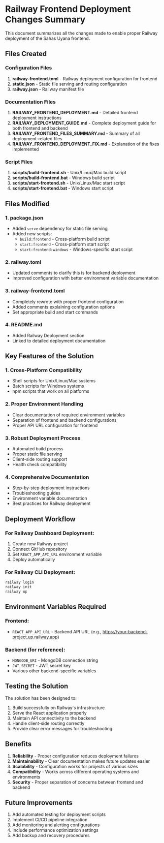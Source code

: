 # Railway Frontend Deployment Changes Summary

This document summarizes all the changes made to enable proper Railway deployment of the Sahas Uyana frontend.

## Files Created

### Configuration Files
1. **railway-frontend.toml** - Railway deployment configuration for frontend
2. **static.json** - Static file serving and routing configuration
3. **railway.json** - Railway manifest file

### Documentation Files
1. **RAILWAY_FRONTEND_DEPLOYMENT.md** - Detailed frontend deployment instructions
2. **RAILWAY_DEPLOYMENT_GUIDE.md** - Complete deployment guide for both frontend and backend
3. **RAILWAY_FRONTEND_FILES_SUMMARY.md** - Summary of all deployment-related files
4. **RAILWAY_FRONTEND_DEPLOYMENT_FIX.md** - Explanation of the fixes implemented

### Script Files
1. **scripts/build-frontend.sh** - Unix/Linux/Mac build script
2. **scripts/build-frontend.bat** - Windows build script
3. **scripts/start-frontend.sh** - Unix/Linux/Mac start script
4. **scripts/start-frontend.bat** - Windows start script

## Files Modified

### 1. package.json
- Added `serve` dependency for static file serving
- Added new scripts:
  - `build:frontend` - Cross-platform build script
  - `start:frontend` - Cross-platform start script
  - `start:frontend:windows` - Windows-specific start script

### 2. railway.toml
- Updated comments to clarify this is for backend deployment
- Improved configuration with better environment variable documentation

### 3. railway-frontend.toml
- Completely rewrote with proper frontend configuration
- Added comments explaining configuration options
- Set appropriate build and start commands

### 4. README.md
- Added Railway Deployment section
- Linked to detailed deployment documentation

## Key Features of the Solution

### 1. Cross-Platform Compatibility
- Shell scripts for Unix/Linux/Mac systems
- Batch scripts for Windows systems
- npm scripts that work on all platforms

### 2. Proper Environment Handling
- Clear documentation of required environment variables
- Separation of frontend and backend configurations
- Proper API URL configuration for frontend

### 3. Robust Deployment Process
- Automated build process
- Proper static file serving
- Client-side routing support
- Health check compatibility

### 4. Comprehensive Documentation
- Step-by-step deployment instructions
- Troubleshooting guides
- Environment variable documentation
- Best practices for Railway deployment

## Deployment Workflow

### For Railway Dashboard Deployment:
1. Create new Railway project
2. Connect GitHub repository
3. Set `REACT_APP_API_URL` environment variable
4. Deploy automatically

### For Railway CLI Deployment:
```bash
railway login
railway init
railway up
```

## Environment Variables Required

### Frontend:
- `REACT_APP_API_URL` - Backend API URL (e.g., https://your-backend-project.up.railway.app)

### Backend (for reference):
- `MONGODB_URI` - MongoDB connection string
- `JWT_SECRET` - JWT secret key
- Various other backend-specific variables

## Testing the Solution

The solution has been designed to:
1. Build successfully on Railway's infrastructure
2. Serve the React application properly
3. Maintain API connectivity to the backend
4. Handle client-side routing correctly
5. Provide clear error messages for troubleshooting

## Benefits

1. **Reliability** - Proper configuration reduces deployment failures
2. **Maintainability** - Clear documentation makes future updates easier
3. **Scalability** - Configuration works for projects of various sizes
4. **Compatibility** - Works across different operating systems and environments
5. **Security** - Proper separation of concerns between frontend and backend

## Future Improvements

1. Add automated testing for deployment scripts
2. Implement CI/CD pipeline integration
3. Add monitoring and alerting configurations
4. Include performance optimization settings
5. Add backup and recovery procedures